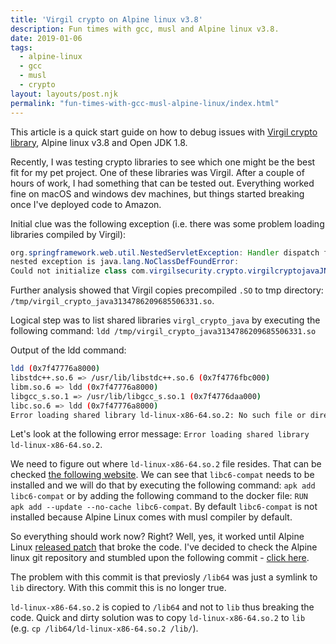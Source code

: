 ```yaml
---
title: 'Virgil crypto on Alpine linux v3.8'
description: Fun times with gcc, musl and Alpine linux v3.8.
date: 2019-01-06
tags:
  - alpine-linux
  - gcc
  - musl
  - crypto
layout: layouts/post.njk
permalink: "fun-times-with-gcc-musl-alpine-linux/index.html"
---
```


This article is a quick start guide on how to debug issues with [Virgil crypto library](https://github.com/VirgilSecurity/virgil-crypto), Alpine linux v3.8 and Open JDK 1.8.

Recently, I was testing crypto libraries to see which one might be the best fit for my pet project. One of these libraries was Virgil. After a couple of hours of work, I had something that can be tested out. Everything worked fine on macOS and windows dev machines, but things started breaking once I've deployed code to Amazon.

Initial clue was the following exception (i.e. there was some problem loading libraries compiled by Virgil):

```java
org.springframework.web.util.NestedServletException: Handler dispatch failed; 
nested exception is java.lang.NoClassDefFoundError: 
Could not initialize class com.virgilsecurity.crypto.virgilcryptojavaJNI
```

Further analysis showed that Virgil copies precompiled `.SO` to tmp directory: `/tmp/virgil_crypto_java3134786209685506331.so`. 

Logical step was to list shared libraries `virgl_crypto_java` by executing the following command: `ldd /tmp/virgil_crypto_java3134786209685506331.so`

Output of the ldd command:

```bash
ldd (0x7f47776a8000)
libstdc++.so.6 => /usr/lib/libstdc++.so.6 (0x7f4776fbc000)
libm.so.6 => ldd (0x7f47776a8000)
libgcc_s.so.1 => /usr/lib/libgcc_s.so.1 (0x7f4776daa000)
libc.so.6 => ldd (0x7f47776a8000)
Error loading shared library ld-linux-x86-64.so.2: No such file or directory (needed by /tmp/virgil_crypto_java3134786209685506331.so)
```

Let's look at the following error message: `Error loading shared library ld-linux-x86-64.so.2`. 

We need to figure out where `ld-linux-x86-64.so.2` file resides. That can be checked [the following website](https://pkgs.alpinelinux.org/contents?file=ld-linux-x86-64.so.2&path=&name=&branch=&repo=&arch=). We can see that `libc6-compat` needs to be installed and we will do that by executing the following command: `apk add libc6-compat` or by adding the following command to the docker file: `RUN apk add --update --no-cache libc6-compat`. By default `libc6-compat` is not installed because Alpine Linux comes with musl compiler by default.

So everything should work now? Right? Well, yes, it worked until Alpine Linux [released patch](https://git.alpinelinux.org/aports/commit/?id=7b32fee49798e36cb5a7dfde30183f9717472cf6) that broke the code. I've decided to check the Alpine linux git repository and stumbled upon the following commit - [click here](https://git.alpinelinux.org/aports/commit/?id=7b32fee49798e36cb5a7dfde30183f9717472cf6).

The problem with this commit is that previosly `/lib64` was just a symlink to `lib` directory. With this commit this is no longer true.

`ld-linux-x86-64.so.2` is copied to `/lib64` and not to `lib` thus breaking the code. Quick and dirty solution was to copy `ld-linux-x86-64.so.2` to `lib` (e.g. `cp /lib64/ld-linux-x86-64.so.2 /lib/`).
